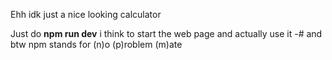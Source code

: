 Ehh idk just a nice looking calculator

Just do **npm run dev** i think to start the web page and actually use it
-# and btw npm stands for (n)o (p)roblem (m)ate
